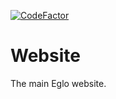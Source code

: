 [![CodeFactor](https://www.codefactor.io/repository/github/eglodevelopment/website/badge)](https://www.codefactor.io/repository/github/eglodevelopment/website)

# Website

The main Eglo website.
